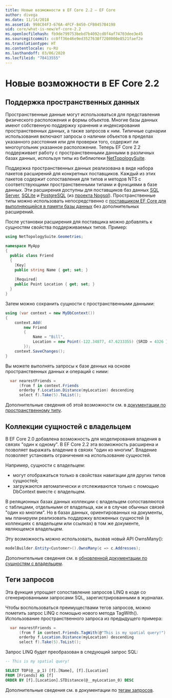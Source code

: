 ```yaml
---
title: Новые возможности в EF Core 2.2 — EF Core
author: divega
ms.date: 11/14/2018
ms.assetid: 998C04F3-676A-4FCF-8450-CFB0457B4198
uid: core/what-is-new/ef-core-2.2
ms.openlocfilehash: fb9de799753bebd7b4092cd8f4af74703dee3e45
ms.sourcegitcommit: cc0ff36e46e9ed3527638f7208000e8521faef2e
ms.translationtype: HT
ms.contentlocale: ru-RU
ms.lasthandoff: 03/06/2020
ms.locfileid: "78413555"
---
```

# <a name="new-features-in-ef-core-22"></a>Новые возможности в EF Core 2.2

## <a name="spatial-data-support"></a>Поддержка пространственных данных

Пространственные данные могут использоваться для представления физического расположения и формы объектов.
Многие базы данных имеют собственную поддержку хранения и индексирования пространственных данных, а также запросов к ним.
Типичные сценарии использования включают запросы о наличии объектов в пределах указанного расстояния или для проверки того, содержит ли многоугольник указанное расположение.
Теперь EF Core 2.2 поддерживает работу с пространственными данными в различных базах данных, используя типы из библиотеки [NetTopologySuite](https://github.com/NetTopologySuite/NetTopologySuite).

Поддержка пространственных данных реализована в виде набора пакетов расширений для конкретных поставщиков.
Каждый из этих пакетов содержит сопоставления для типов и методов NTS с соответствующими пространственными типами и функциями в базе данных.
Эти расширения доступны для поставщиков баз данных [SQL Server](https://www.nuget.org/packages/Microsoft.EntityFrameworkCore.SqlServer.NetTopologySuite/), [SQLite](https://www.nuget.org/packages/Microsoft.EntityFrameworkCore.Sqlite.NetTopologySuite/) и [PostgreSQL](https://www.nuget.org/packages/Npgsql.EntityFrameworkCore.PostgreSQL.NetTopologySuite/) (из [проекта Npgsql](https://www.npgsql.org/)).
Пространственные типы можно использовать непосредственно с [поставщиком EF Core для выполняющейся в памяти базы данных](xref:core/providers/in-memory/index) без дополнительных расширений.

После установки расширения для поставщика можно добавлять к сущностям свойства поддерживаемых типов. Пример:

``` csharp
using NetTopologySuite.Geometries;

namespace MyApp
{
  public class Friend
  {
    [Key]
    public string Name { get; set; }
  
    [Required]
    public Point Location { get; set; }
  }
}
```

Затем можно сохранить сущности с пространственными данными:

``` csharp
using (var context = new MyDbContext())
{
    context.Add(
        new Friend
        {
            Name = "Bill",
            Location = new Point(-122.34877, 47.6233355) {SRID = 4326 }
        });
    context.SaveChanges();
}
```

Вы можете выполнять запросы к базе денных на основе пространственных данных и операций с ними:

``` csharp
  var nearestFriends =
      (from f in context.Friends
      orderby f.Location.Distance(myLocation) descending
      select f).Take(5).ToList();
```

Дополнительные сведения об этой возможности см. в [документации по пространственному типу](xref:core/modeling/spatial).

## <a name="collections-of-owned-entities"></a>Коллекции сущностей с владельцем

В EF Core 2.0 добавлена возможность для моделирования владения в связях "один к одному".
В EF Core 2.2 эта возможность расширена и позволяет выражать владение в связях "один ко многим".
Владение позволяет установить ограничения на использование сущностей.

Например, сущности с владельцем:

- могут отображаться только в свойствах навигации для других типов сущностей;
- загружаются автоматически и отслеживаются только с помощью DbContext вместе с владельцем.

В реляционных базах данных коллекции с владельцем сопоставляются с таблицами, отдельными от владельца, как и в случае обычных связей "один ко многим".
Но в базах данных, ориентированных на документы, мы планируем реализовать поддержку вложенных сущностей (в коллекциях с владельцем или ссылках) в том же документе, являющемся владельцем.

Эту возможность можно использовать, вызвав новый API OwnsMany():

``` csharp
modelBuilder.Entity<Customer>().OwnsMany(c => c.Addresses);
```

Дополнительные сведения см. в [обновленной документации по сущностям с владельцем](xref:core/modeling/owned-entities#collections-of-owned-types).

## <a name="query-tags"></a>Теги запросов

Эта функция упрощает сопоставление запросов LINQ в коде со сгенерированными запросами SQL, зарегистрированными в журналах.

Чтобы воспользоваться преимуществами тегов запросов, можно пометить запрос LINQ с помощью нового метода TagWith().
Использование пространственного запроса из предыдущего примера:

``` csharp
  var nearestFriends =
      (from f in context.Friends.TagWith(@"This is my spatial query!")
      orderby f.Location.Distance(myLocation) descending
      select f).Take(5).ToList();
```

Запрос LINQ будет преобразован в следующий запрос SQL:

``` sql
-- This is my spatial query!

SELECT TOP(@__p_1) [f].[Name], [f].[Location]
FROM [Friends] AS [f]
ORDER BY [f].[Location].STDistance(@__myLocation_0) DESC
```

Дополнительные сведения см. в документации по [тегам запросов](xref:core/querying/tags).

